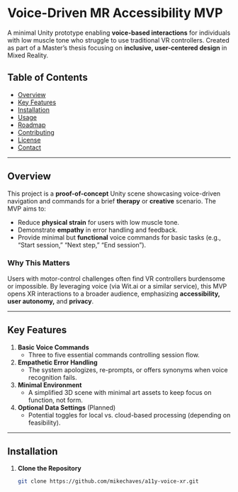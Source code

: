 # Voice-Driven MR Accessibility MVP

A minimal Unity prototype enabling **voice-based interactions** for individuals with low muscle tone who struggle to use traditional VR controllers. Created as part of a Master’s thesis focusing on **inclusive, user-centered design** in Mixed Reality.

## Table of Contents
- [Overview](#overview)
- [Key Features](#key-features)
- [Installation](#installation)
- [Usage](#usage)
- [Roadmap](#roadmap)
- [Contributing](#contributing)
- [License](#license)
- [Contact](#contact)

---

## Overview
This project is a **proof-of-concept** Unity scene showcasing voice-driven navigation and commands for a brief **therapy** or **creative** scenario. The MVP aims to:
- Reduce **physical strain** for users with low muscle tone.
- Demonstrate **empathy** in error handling and feedback.
- Provide minimal but **functional** voice commands for basic tasks (e.g., “Start session,” “Next step,” “End session”).

### Why This Matters
Users with motor-control challenges often find VR controllers burdensome or impossible. By leveraging voice (via Wit.ai or a similar service), this MVP opens XR interactions to a broader audience, emphasizing **accessibility, user autonomy,** and **privacy**.

---

## Key Features
1. **Basic Voice Commands**  
   - Three to five essential commands controlling session flow.
2. **Empathetic Error Handling**  
   - The system apologizes, re-prompts, or offers synonyms when voice recognition fails.
3. **Minimal Environment**  
   - A simplified 3D scene with minimal art assets to keep focus on function, not form.
4. **Optional Data Settings** (Planned)  
   - Potential toggles for local vs. cloud-based processing (depending on feasibility).

---

## Installation
1. **Clone the Repository**  
   ```bash
   git clone https://github.com/mikechaves/a11y-voice-xr.git

